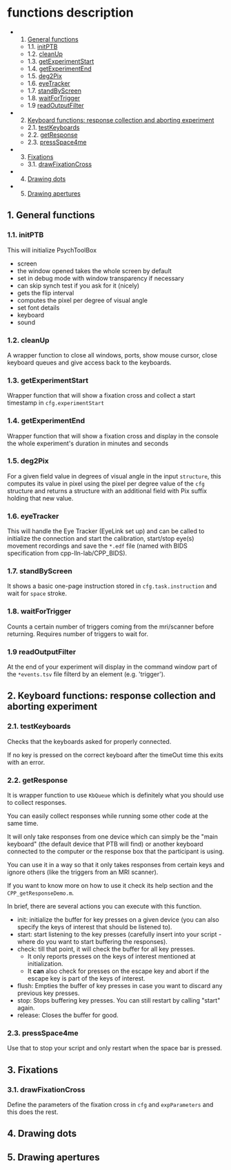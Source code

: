 # functions description

<!-- vscode-markdown-toc -->
* 1. [ General functions](#Generalfunctions)
	* 1.1. [initPTB](#initPTB)
	* 1.2. [cleanUp](#cleanUp)
	* 1.3. [getExperimentStart](#getExperimentStart)
	* 1.4. [getExperimentEnd](#getExperimentEnd)
	* 1.5. [deg2Pix](#deg2Pix)
	* 1.6. [eyeTracker](#eyeTracker)
	* 1.7. [standByScreen](#standByScreen)
	* 1.8. [waitForTrigger](#waitForTrigger)
	* 1.9  [readOutputFilter](#readOutputFilter)
* 2. [Keyboard functions: response collection and aborting experiment](#Keyboardfunctions:responsecollectionandabortingexperiment)
	* 2.1. [testKeyboards](#testKeyboards)
	* 2.2. [getResponse](#getResponse)
	* 2.3. [pressSpace4me](#pressSpace4me)
* 3. [Fixations](#Fixations)
	* 3.1. [drawFixationCross](#drawFixationCross)
* 4. [Drawing dots](#Drawingdots)
* 5. [Drawing apertures](#Drawingapertures)

<!-- vscode-markdown-toc-config
	numbering=true
	autoSave=true
	/vscode-markdown-toc-config -->
<!-- /vscode-markdown-toc -->

##  1. <a name='Generalfunctions'></a> General functions

###  1.1. <a name='initPTB'></a>initPTB

This will initialize PsychToolBox

-   screen
-   the window opened takes the whole screen by default
-   set in debug mode with window transparency if necessary
-   can skip synch test if you ask for it (nicely)
-   gets the flip interval
-   computes the pixel per degree of visual angle
-   set font details
-   keyboard
-   sound

###  1.2. <a name='cleanUp'></a>cleanUp

A wrapper function to close all windows, ports, show mouse cursor, close keyboard queues
and give access back to the keyboards.

###  1.3. <a name='getExperimentStart'></a>getExperimentStart

Wrapper function that will show a fixation cross and collect a start timestamp in `cfg.experimentStart`

###  1.4. <a name='getExperimentEnd'></a>getExperimentEnd

Wrapper function that will show a fixation cross and display in the console the whole experiment's duration in minutes and seconds  

###  1.5. <a name='deg2Pix'></a>deg2Pix

For a given field value in degrees of visual angle in the input `structure`,
this computes its value in pixel using the pixel per degree value of the `cfg` structure
and returns a structure with an additional field with Pix suffix holding that new value.

###  1.6. <a name='eyeTracker'></a>eyeTracker

This will handle the Eye Tracker (EyeLink set up) and can be called to initialize the connection and start the calibration, start/stop eye(s) movement recordings and save the `*.edf` file (named with BIDS specification from cpp-lln-lab/CPP_BIDS).  

###  1.7. <a name='standByScreen'></a>standByScreen

It shows a basic one-page instruction stored in `cfg.task.instruction` and wait for `space` stroke.

###  1.8. <a name='waitForTrigger'></a>waitForTrigger

Counts a certain number of triggers coming from the mri/scanner before returning.
Requires number of triggers to wait for.

### 1.9 <a name='readOutputFilter'></a>readOutputFilter

At the end of your experiment will display in the command window part of the `*events.tsv` file filterd by an element (e.g. 'trigger').

##  2. <a name='Keyboardfunctions:responsecollectionandabortingexperiment'></a>Keyboard functions: response collection and aborting experiment

###  2.1. <a name='testKeyboards'></a>testKeyboards

Checks that the keyboards asked for properly connected.

If no key is pressed on the correct keyboard after the timeOut time this exits with an error.

###  2.2. <a name='getResponse'></a>getResponse

It is wrapper function to use `KbQueue` which is definitely what you should use to collect responses.

You can easily collect responses while running some other code at the same time.

It will only take responses from one device which can simply be the "main keyboard"
(the default device that PTB will find) or another keyboard connected to the computer
or the response box that the participant is using.

You can use it in a way so that it only takes responses from certain keys and ignore others (like
the triggers from an MRI scanner).

If you want to know more on how to use it check its help section and the `CPP_getResponseDemo.m`.

In brief, there are several actions you can execute with this function.

-   init: initialize the buffer for key presses on a given device (you can also specify the keys of interest that should be listened to).
-   start: start listening to the key presses (carefully insert into your script - where do you want to start buffering the responses).
-   check: till that point, it will check the buffer for all key presses.
    -   It only reports presses on the keys of interest mentioned at initialization.
    -   It **can** also check for presses on the escape key and abort if the escape key is part of the keys of interest.
-   flush: Empties the buffer of key presses in case you want to discard any previous key presses.
-   stop: Stops buffering key presses. You can still restart by calling "start" again.
-   release: Closes the buffer for good.

###  2.3. <a name='pressSpace4me'></a>pressSpace4me

Use that to stop your script and only restart when the space bar is pressed.

##  3. <a name='Fixations'></a>Fixations

###  3.1. <a name='drawFixationCross'></a>drawFixationCross

Define the parameters of the fixation cross in `cfg` and `expParameters` and this does the rest.

##  4. <a name='Drawingdots'></a>Drawing dots

##  5. <a name='Drawingapertures'></a>Drawing apertures
